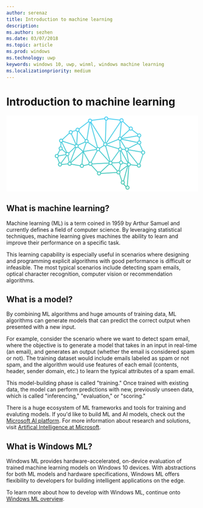 ```yaml
---
author: serenaz
title: Introduction to machine learning
description: 
ms.author: sezhen
ms.date: 03/07/2018
ms.topic: article
ms.prod: windows
ms.technology: uwp
keywords: windows 10, uwp, winml, windows machine learning
ms.localizationpriority: medium
---
```

# Introduction to machine learning

![Windows machine learning graphic](images/brain.png)

## What is machine learning?

Machine learning (ML) is a term coined in 1959 by Arthur Samuel and currently defines a field of computer science. By leveraging statistical techniques, machine learning gives machines the ability to learn and improve their performance on a specific task.

This learning capability is especially useful in scenarios where designing and programming explicit algorithms with good performance is difficult or infeasible. The most typical scenarios include detecting spam emails, optical character recognition, computer vision or recommendation algorithms.

## What is a model?

By combining ML algorithms and huge amounts of training data, ML algorithms can generate models that can predict the correct output when presented with a new input.

For example, consider the scenario where we want to detect spam email, where the objective is to generate a model that takes in an input in real-time (an email), and generates an output (whether the email is considered spam or not). The training dataset would include emails labeled as spam or not spam, and the algorithm would use features of each email (contents, header, sender domain, etc.) to learn the typical attributes of a spam email.

This model-building phase is called "training." Once trained with existing data, the model can perform predictions with new, previously unseen data, which is called "inferencing," "evaluation," or "scoring."

There is a huge ecosystem of ML frameworks and tools for training and evaluting models. If you'd like to build ML and AI models, check out the [Microsoft AI platform](https://azure.microsoft.com/en-us/overview/ai-platform/). For more information about research and solutions, visit [Artifical Intelligence at Microsoft](https://www.microsoft.com/ai).

## What is Windows ML?

Windows ML provides hardware-accelerated, on-device evaluation of trained machine learning models on Windows 10 devices. With abstractions for both ML models and hardware specifications, Windows ML offers flexibility to developers for building intelligent applications on the edge.

To learn more about how to develop with Windows ML, continue onto [Windows ML overview](overview.md).